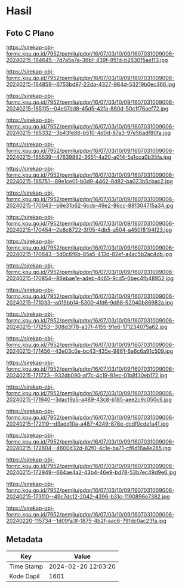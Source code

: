 # Hasil

## Foto C Plano

https://sirekap-obj-formc.kpu.go.id/7952/pemilu/pdpr/16/07/03/10/09/1607031009006-20240215-164645--7d7a5a7a-36b1-439f-951d-b263015ae113.jpg

https://sirekap-obj-formc.kpu.go.id/7952/pemilu/pdpr/16/07/03/10/09/1607031009006-20240215-164859--6753bd97-22da-4327-984d-53219b0ec366.jpg

https://sirekap-obj-formc.kpu.go.id/7952/pemilu/pdpr/16/07/03/10/09/1607031009006-20240215-165115--04e07dd8-45d5-42fa-880d-50c1f76aef72.jpg

https://sirekap-obj-formc.kpu.go.id/7952/pemilu/pdpr/16/07/03/10/09/1607031009006-20240215-165332--3b43fe86-b510-4d0d-87a3-97e56adf80fa.jpg

https://sirekap-obj-formc.kpu.go.id/7952/pemilu/pdpr/16/07/03/10/09/1607031009006-20240215-165539--47639882-3651-4a20-a014-5a1cca0b35fa.jpg

https://sirekap-obj-formc.kpu.go.id/7952/pemilu/pdpr/16/07/03/10/09/1607031009006-20240215-165751--89e1ce01-b0d9-4462-8d82-ba023b5cbac2.jpg

https://sirekap-obj-formc.kpu.go.id/7952/pemilu/pdpr/16/07/03/10/09/1607031009006-20240215-170043--b9e31b62-6ccb-49e2-86cc-881304715a34.jpg

https://sirekap-obj-formc.kpu.go.id/7952/pemilu/pdpr/16/07/03/10/09/1607031009006-20240215-170454--2b8c6722-3f05-4db5-a504-a450f8194f23.jpg

https://sirekap-obj-formc.kpu.go.id/7952/pemilu/pdpr/16/07/03/10/09/1607031009006-20240215-170643--5d0c6f6b-85a5-413d-82ef-a4ac5b2ac4db.jpg

https://sirekap-obj-formc.kpu.go.id/7952/pemilu/pdpr/16/07/03/10/09/1607031009006-20240215-170854--86ebae1e-adeb-4d65-9cd5-0bec4fb48952.jpg

https://sirekap-obj-formc.kpu.go.id/7952/pemilu/pdpr/16/07/03/10/09/1607031009006-20240215-171033--a019bb14-5300-4fd6-9d88-52040b86982a.jpg

https://sirekap-obj-formc.kpu.go.id/7952/pemilu/pdpr/16/07/03/10/09/1607031009006-20240215-171253--308d3f78-a37f-4155-91e6-171234075a62.jpg

https://sirekap-obj-formc.kpu.go.id/7952/pemilu/pdpr/16/07/03/10/09/1607031009006-20240215-171456--43e03c0e-bc43-435e-9861-6a6c6a91c509.jpg

https://sirekap-obj-formc.kpu.go.id/7952/pemilu/pdpr/16/07/03/10/09/1607031009006-20240215-171723--932db090-af7c-4c19-81ec-01b8f30eb172.jpg

https://sirekap-obj-formc.kpu.go.id/7952/pemilu/pdpr/16/07/03/10/09/1607031009006-20240215-171940--3dacf9a5-a489-43c8-b185-aee2c9c050c6.jpg

https://sirekap-obj-formc.kpu.go.id/7952/pemilu/pdpr/16/07/03/10/09/1607031009006-20240215-172119--d3add10a-a487-4249-878e-dcdf0cdefa41.jpg

https://sirekap-obj-formc.kpu.go.id/7952/pemilu/pdpr/16/07/03/10/09/1607031009006-20240215-172804--4600d32d-82f0-4c1e-ba71-cf6d16a4e285.jpg

https://sirekap-obj-formc.kpu.go.id/7952/pemilu/pdpr/16/07/03/10/09/1607031009006-20240215-172949--664ae4a2-43b4-46e9-bd78-53b7ec49d9e6.jpg

https://sirekap-obj-formc.kpu.go.id/7952/pemilu/pdpr/16/07/03/10/09/1607031009006-20240215-173110--49c7dc12-2042-4396-b31c-1190896e7382.jpg

https://sirekap-obj-formc.kpu.go.id/7952/pemilu/pdpr/16/07/03/10/09/1607031009006-20240220-115734--1d09fa3f-1875-4b2f-aac6-791dc0ac23fa.jpg


## Metadata

| Key        | Value               |
| ---------- | ------------------- |
| Time Stamp | 2024-02-20 12:03:20 |
| Kode Dapil | 1601                |



